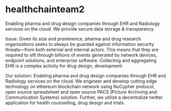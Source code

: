 # healthchainteam2
Enabling pharma and drug design companies through EHR and Radiology services on the cloud. We provide secure data storage & transparency.

Issue: Given its size and prominence, pharma and drug research organizations seeks to always be guarded against information security threats—from both external and internal actors. This means that they are required to sift through billions of events generated by network devices, endpoint solutions, and enterprise software. Collecting and aggregating EHR is a complex activity for drug design, development.

Our solution: Enabling pharma and drug design companies through EHR and Radiology services on the cloud. We engineer and develop cutting edge technology on ethereum blockchain network using NuCypher protocol, open source spreadsheet and open source PACS (Picture Archiving and Communication Systems) solution. Further, we utilize a decentralize twitter application for health counselling, drug design and trials.

